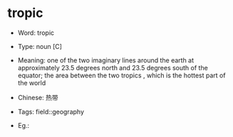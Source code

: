 # tropic

- Word: tropic

- Type: noun [C]
- Meaning: one of the two imaginary lines around the earth at approximately 23.5 degrees north and 23.5 degrees south of the equator; the area between the two tropics , which is the hottest part of the world
- Chinese: 热带
- Tags: field::geography
- Eg.: 

